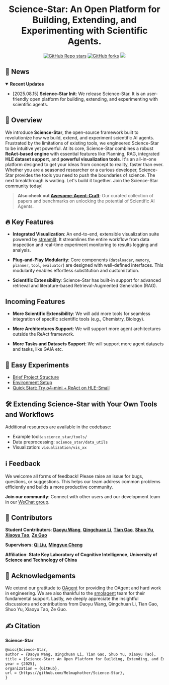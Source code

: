 <h1 align="center"> Science-Star: An Open Platform for Building, Extending, and Experimenting with Scientific Agents. </h1>

<p align="center">
  <a href="https://github.com/Melmaphother/Science-Star/stargazers"><img src="https://img.shields.io/github/stars/Melmaphother/Science-Star" alt="GitHub Repo stars"></a>
  <a href="https://github.com/Melmaphother/Science-Star/network/members"><img src="https://img.shields.io/github/forks/Melmaphother/Science-Star" alt="GitHub forks"></a>
  <a href="https://github.com/Melmaphother/Science-Star/blob/main/assets/wechat.jpeg"><img src="https://img.shields.io/badge/微信-green?logo=wechat&amp"></a>
</p>

## 📢 News

<details open>
<summary><b>Recent Updates</b></summary>

- [2025.08.15] **Science-Star Init**: We release Science-Star. It is an user-friendly open platform for building, extending, and experimenting with scientific agents.

</details>

## 🧠 Overview

We introduce **Science-Star**, the open-source framework built to revolutionize how we build, extend, and experiment scientific AI agents. Frustrated by the limitations of existing tools, we engineered Science-Star to be intuitive yet powerful. At its core, Science-Star combines a robust **ReAct-based engine** with essential features like Planning, RAG, integrated **HLE dataset support**, and **powerful visualization tools**. It's an all-in-one platform designed to get your ideas from concept to reality, faster than ever. Whether you are a seasoned researcher or a curious developer, Science-Star provides the tools you need to push the boundaries of science. The next breakthrough is waiting. Let's build it together. Join the Science-Star community today!

> **Also check out [Awesome-Agent-Craft](https://github.com/Melmaphother/Awesome-Agent-Craft)**: Our curated collection of papers and benchmarks on unlocking the potential of Scientific AI Agents.

## 🔥 Key Features

- **Integrated Visualization**: An end-to-end, extensible visualization suite powered by [streamlit](https://github.com/streamlit/streamlit). It streamlines the entire workflow from data inspection and real-time experiment monitoring to results logging and analysis.

- **Plug-and-Play Modularity**: Core components (`dataloader`, `memory`, `planner`, `tool`, `evaluator`) are designed with well-defined interfaces. This modularity enables effortless substitution and customization.

- **Scientific Extensibility**: Science-Star has built-in support for advanced retrieval and literature-based Retrieval-Augmented Generation (RAG).

## Incoming Features

- **More Scientific Extensibility**: We will add more tools for seamless integration of specific scientific tools (e.g., Chemistry, Biology).

- **More Architectures Support**: We will support more agent architectures outside the ReAct framework.

- **More Tasks and Datasets Support**: We will support more agent datasets and tasks, like GAIA etc.

## 🚀 Easy Experiments

- [Brief Project Structure](https://github.com/Melmaphother/Science-Star/blob/main/docs/project_structure.md)
- [Environment Setup](https://github.com/Melmaphother/Science-Star/blob/main/docs/installation.md)
- [Quick Start: Try o4-mini + ReAct on HLE-Small](https://github.com/Melmaphother/Science-Star/blob/main/docs/quickstart.md)

## 🛠️ Extending Science-Star with Your Own Tools and Workflows

Additional resources are available in the codebase:

- Example tools: `science_star/tools/`
- Data preprocessing: `science_star/data_utils`
- Visualization: `visualization/vis_xx`

## ℹ️ Feedback

We welcome all forms of feedback! Please raise an issue for bugs, questions, or suggestions. This helps our team address common problems efficiently and builds a more productive community.

**Join our community**: Connect with other users and our development team in our [WeChat group](https://github.com/Melmaphother/Science-Star/assets/wechat.jpeg).

## 🤝 Contributors

**Student Contributors**: [**Daoyu Wang**](https://github.com/Melmaphother), [**Qingchuan Li**](https://github.com/wufeiwuwoshihua), [**Tian Gao**](https://github.com/SkyeGT), [**Shuo Yu**](https://github.com/fishsure), [**Xiaoyu Tao**](https://github.com/Xiaoyu-Tao), [**Ze Guo**](https://github.com/Kawai1Angel)

**Supervisors**: [**Qi Liu**](http://staff.ustc.edu.cn/~qiliuql/), [**Mingyue Cheng**](https://mingyue-cheng.github.io/)

**Affiliation**: **State Key Laboratory of Cognitive Intelligence, University of Science and Technology of China**

## 🥰 Acknowledgements

We extend our gratitude to [OAgent](https://github.com/OPPO-PersonalAI/OAgents) for providing the OAgent and hard work in engineering. We are also thankful to the [smolagent](https://github.com/huggingface/smolagents) team for their fundamental support. Lastly, we deeply appreciate the insightful discussions and contributions from Daoyu Wang, Qingchuan Li, Tian Gao, Shuo Yu, Xiaoyu Tao, Ze Guo.

## ✍️ Citation

**Science-Star**

```md
@misc{Science-Star,
author = {Daoyu Wang, Qingchuan Li, Tian Gao, Shuo Yu, Xiaoyu Tao},
title = {Science-Star: An Open Platform for Building, Extending, and Experimenting with Scientific Agents.},
year = {2025},
organization = {GitHub},
url = {https://github.com/Melmaphother/Science-Star},
}
```
